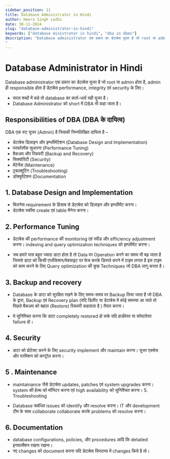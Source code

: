 ```yaml
---
sidebar_position: 11
title: Database Administrator in Hindi
author: Heera Singh Lodhi
date: 30-11-2024
slug: "database-administrator-in-hindi"
keywords: ["database ministrator in hindi", "dba in dbms"]
description: "Database administrator एक प्रकार का डेटाबेस यूजर है जो root या admin होता है, admin ही responsible होता है डेटाबेस performance, integrity एवं security के लिए।
"
---
```


# Database Administrator in Hindi

Database administrator एक प्रकार का डेटाबेस यूजर है जो root या admin होता है, admin ही responsible होता है डेटाबेस performance, integrity एवं security के लिए।

- सरल शब्दों में कहे तो database का कर्ता-धर्ता यही यूजर है।
- Database Administrator को short में DBA भी कहा जाता है।

## Responsibilities of DBA (DBA के दायित्व)

DBA एक रुट यूजर (Admin) है जिसकी निम्नलिखित दायित्व है –

- डेटाबेस डिज़ाइन और इम्प्लीमेंटेशन (Database Design and Implementation)
- परफॉरमेंस सुधारना (Performance Tuning)
- बैकअप और रिकवरी (Backup and Recovery)
- सिक्योरिटी (Security)
- मेंटेनेंस (Maintenance)
- ट्रबलशूटिंग (Troubleshooting)
- डॉक्यूमेंटेशन (Documentation

## 1. Database Design and Implementation

- बिज़नेस requirement के हिसाब से डेटाबेस को डिज़ाइन और इम्प्लीमेंट करना।
- डेटाबेस स्कीमा create एवं table मैनेज करना।

## 2. Performance Tuning

- डेटाबेस की performance की monitoring एवं स्पीड और efficiency adjustment करना।
  indexing and query optimization techniques को इम्प्लीमेंट करना।

- जब हमारे पास बहुत ज्यादा डाटा होता है तो Data पर Operation करने का समय भी बढ़ जाता है जिससे डाटा को किसी एप्लीकेशन/वेबसाइट पर फेच करके डिस्प्ले करने में टाइम लगता है इस टाइम को काम करने के लिए Query optimization की कुछ Techniques जो DBA लागु करता है।

## 3. Backup and recovery

- Database के डाटा को सुरक्षित रखने के लिए समय-समय पर Backup लिया जाता है जो DBA के द्वारा, Backup एवं Recovery plan (यदि डिलीट या डेटाबेस में कोई समस्या आ जाते तो पिछले बैकअप को बहाल (Restore) रिकवरी कहलाता है ) तैयार करना।

- ये सुनिश्चित करना कि डाटा completely restored हो सके यदि हार्डवेयर या सॉफ्टवेयर failure हो।

## 4. Security

- डाटा को प्रोटेक्ट करने के लिए security implement और maintain करना।
  यूजर एक्सेस और परमिशन को कण्ट्रोल करना।

## 5 . Maintenance

- maintainance जैसे डेटाबेस updates, patches एवं system upgrades करना।
  system की हेल्थ को मॉनिटर करना एवं high availability को सुनिश्चित करना। 5. Troubleshooting

- Database सबंधित issues को identify और resolve करना।
  IT और development टीम के साथ collaborate collaborate करके problems को resolve करना।

## 6. Documentation

- database configurations, policies, और procedures आदि कि detailed इनफार्मेशन रखना रखना।
- नए changes को document करना यदि डेटाबेस सिस्टम्स में changes किये है तो।
